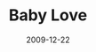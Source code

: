 ---
layout: media
category: media
title: "Baby Love"
date: 2009-12-22
description: "The kids video and song \"Baby Love\" from before the Awaited show. "
tag: 
 - awaited
video: "http://s3.amazonaws.com/crossroads-media/other-media/video/lovecrashed.mp4"
video-poster: "http://s3.amazonaws.com/crossroads-media/images/lovecrashed-still.jpg"
---